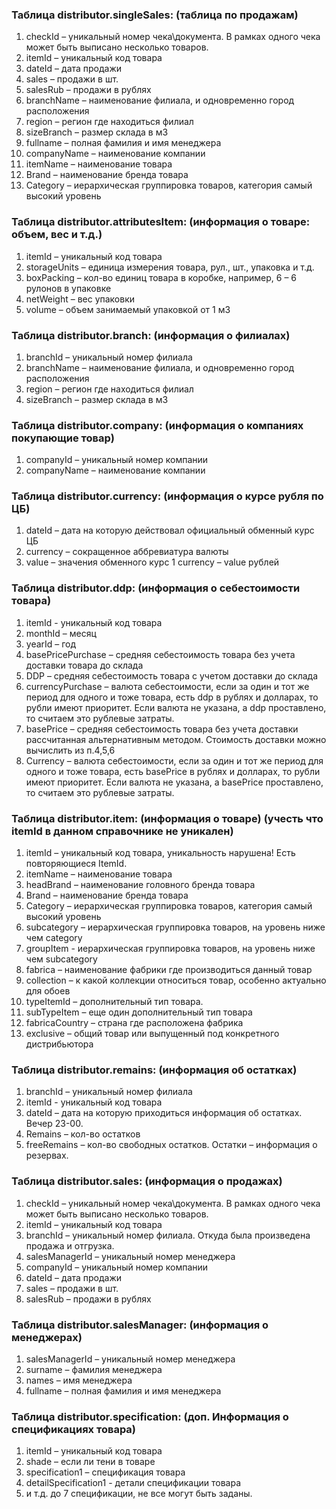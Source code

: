 ### Таблица distributor.singleSales: (таблица по продажам)
1. checkId – уникальный номер чека\документа. В рамках одного чека может быть выписано несколько товаров.
2. itemId – уникальный код товара
3. dateId – дата продажи
4. sales – продажи в шт.
5. salesRub – продажи в рублях
6. branchName – наименование филиала, и одновременно город расположения
7. region – регион где находиться филиал
8. sizeBranch – размер склада в м3
9. fullname – полная фамилия и имя менеджера
10. companyName – наименование компании
11. itemName – наименование товара
12. Brand – наименование бренда товара
13. Category – иерархическая группировка товаров, категория самый высокий уровень

### Таблица distributor.attributesItem: (информация о товаре: объем, вес и т.д.)
1. itemId – уникальный код товара
2. storageUnits – единица измерения товара, рул., шт., упаковка и т.д.
3. boxPacking – кол-во единиц товара в коробке, например, 6 – 6 рулонов в упаковке
4. netWeight – вес упаковки
5. volume – объем занимаемый упаковкой от 1 м3

### Таблица distributor.branch: (информация о филиалах)
1. branchId – уникальный номер филиала
2. branchName – наименование филиала, и одновременно город расположения
3. region – регион где находиться филиал
4. sizeBranch – размер склада в м3

### Таблица distributor.company: (информация о компаниях покупающие товар)
1. companyId – уникальный номер компании
2. companyName – наименование компании

### Таблица distributor.currency: (информация о курсе рубля по ЦБ)
1. dateId – дата на которую действовал официальный обменный курс ЦБ
2. currency – сокращенное аббревиатура валюты
3. value – значения обменного курс 1 currency – value рублей

### Таблица distributor.ddp: (информация о себестоимости товара)
1. itemId - уникальный код товара
2. monthId – месяц
3. yearId – год
4. basePricePurchase – средняя себестоимость товара без учета доставки товара до склада
5. DDP – средняя себестоимость товара с учетом доставки до склада
6. currencyPurchase – валюта себестоимости, если за один и тот же период для одного и тоже товара, есть ddp в рублях и долларах, то рубли имеют приоритет. Если валюта не указана, а ddp проставлено, то считаем это рублевые затраты.
7. basePrice – средняя себестоимость товара без учета доставки рассчитанная альтернативным методом. Стоимость доставки можно вычислить из п.4,5,6
8. Currency – валюта себестоимости, если за один и тот же период для одного и тоже товара, есть basePrice в рублях и долларах, то рубли имеют приоритет. Если валюта не указана, а basePrice проставлено, то считаем это рублевые затраты.

### Таблица distributor.item: (информация о товаре) (учесть что itemId в данном справочнике не уникален)
1. itemId – уникальный код товара, уникальность нарушена! Есть повторяющиеся ItemId.
2. itemName – наименование товара
3. headBrand – наименование головного бренда товара
4. Brand – наименование бренда товара
5. Category – иерархическая группировка товаров, категория самый высокий уровень
6. subcategory – иерархическая группировка товаров, на уровень ниже чем category
7. groupItem - иерархическая группировка товаров, на уровень ниже чем subcategory
8. fabrica – наименование фабрики где производиться данный товар
9. collection – к какой коллекции относиться товар, особенно актуально для обоев
10. typeItemId – дополнительный тип товара.
11. subTypeItem – еще один дополнительный тип товара
12. fabricaCountry – страна где расположена фабрика
13. exclusive – общий товар или выпущенный под конкретного дистрибьютора

### Таблица distributor.remains: (информация об остатках)
1. branchId – уникальный номер филиала
2. itemId - уникальный код товара
3. dateId – дата на которую приходиться информация об остатках. Вечер 23-00.
4. Remains – кол-во остатков
5. freeRemains – кол-во свободных остатков. Остатки – информация о резервах.

### Таблица distributor.sales: (информация о продажах)
1. checkId – уникальный номер чека\документа. В рамках одного чека может быть выписано несколько товаров.
2. itemId – уникальный код товара
3. branchId – уникальный номер филиала. Откуда была произведена продажа и отгрузка.
4. salesManagerId – уникальный номер менеджера
5. companyId – уникальный номер компании
6. dateId – дата продажи
7. sales – продажи в шт.
8. salesRub – продажи в рублях

### Таблица distributor.salesManager: (информация о менеджерах)
1. salesManagerId – уникальный номер менеджера
2. surname – фамилия менеджера
3. names – имя менеджера
4. fullname – полная фамилия и имя менеджера

### Таблица distributor.specification: (доп. Информация о спецификациях товара)
1. itemId – уникальный код товара
2. shade – если ли тени в товаре
3. specification1 – спецификация товара
4. detailSpecification1 - детали спецификации товара
5. и т.д. до 7 спецификации, не все могут быть заданы.
